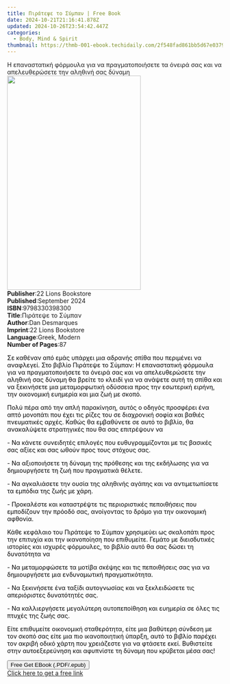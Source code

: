 ```yaml
---
title: Πιράτεψε το Σύμπαν | Free Book
date: 2024-10-21T21:16:41.878Z
updated: 2024-10-26T23:54:42.447Z
categories:
  - Body, Mind & Spirit
thumbnail: https://thmb-001-ebook.techidaily.com/2f548fad861bb5d67e0379ed1ebfe2564bef10434e3d5ed7193df941791a1be7.jpg
---
```

<main id="book-container">
  <div class="flex flex-col">
    <div class="book-brief flex-1 py-6 px-4 sm:p-6 md:py-10 md:px-8">
      <!-- brief-->
      <div class="book-brief-main">
        Η επαναστατική φόρμουλα για να πραγματοποιήσετε τα όνειρά σας και να
        απελευθερώσετε την αληθινή σας δύναμη
      </div>
    </div>
    <div
      class="book-meta-info flex-1 grid gap-4 col-start-1 col-end-3 row-start-1 sm:mb-6 sm:grid-cols-4 lg:gap-6 lg:col-start-2 lg:row-end-6 lg:row-span-6 lg:mb-0"
    >
      <div
        class="book-meta-info-left place-content-center mt-4 p-4 text-sm leading-6 col-start-2 col-span-2 dark:text-slate-400"
      >
        <img
          class="w-full h-500 object-cover rounded-lg sm:h-255 sm:col-span-2 lg:col-span-full"
          src="https://img-001-ebook.techidaily.com/1449ac75bc53cba0e4890a4b2f12119ec798ae32a5e1802d76a5751721b4aa55.jpg"
          alt=""
          width="312"
          height="500"
        />
      </div>
      <div
        class="book-meta-info-right mt-2 col-start-1 row-start-2 col-span-3 self-center"
      >
        <!-- meta data  -->
        <div class="flex flex-col px-4 md:px-8">
          <div class="flex-1">
            <strong>Publisher</strong>:<span class="px-2"
              >22 Lions Bookstore</span
            >
          </div>
          <div class="flex-1">
            <strong>Published</strong>:<span class="px-2">September 2024</span>
          </div>
          <div class="flex-1">
            <strong>ISBN</strong>:<span class="px-2">9798330398300</span>
          </div>
          <div class="flex-1">
            <strong>Title</strong>:<span class="px-2">Πιράτεψε το Σύμπαν</span>
          </div>
          <div class="flex-1">
            <strong>Author</strong>:<span class="px-2">Dan Desmarques</span>
          </div>
          <div class="flex-1">
            <strong>Imprint</strong>:<span class="px-2"
              >22 Lions Bookstore</span
            >
          </div>
          <div class="flex-1">
            <strong>Language</strong>:<span class="px-2">Greek, Modern</span>
          </div>
          <div class="flex-1">
            <strong>Number of Pages</strong>:<span class="px-2">87</span>
          </div>
        </div>
      </div>
    </div>
    <div class="book-description flex-1 py-6 px-4 sm:p-6 md:py-10 md:px-8">
      <div class="book-description-main">
        <div accordion-content="" id="description">
          <p>
            <span style="color: rgb(0, 0, 0)"
              >Σε καθέναν από εμάς υπάρχει μια αδρανής σπίθα που περιμένει να
              αναφλεγεί. Στο βιβλίο Πιράτεψε το Σύμπαν: Η επαναστατική φόρμουλα
              για να πραγματοποιήσετε τα όνειρά σας και να απελευθερώσετε την
              αληθινή σας δύναμη θα βρείτε το κλειδί για να ανάψετε αυτή τη
              σπίθα και να ξεκινήσετε μια μεταμορφωτική οδύσσεια προς την
              εσωτερική ειρήνη, την οικονομική ευημερία και μια ζωή με
              σκοπό.&nbsp;</span
            >
          </p>
          <p>
            <span style="color: rgb(0, 0, 0)"
              >Πολύ πέρα από την απλή παρακίνηση, αυτός ο οδηγός προσφέρει ένα
              απτό μονοπάτι που έχει τις ρίζες του σε διαχρονική σοφία και
              βαθιές πνευματικές αρχές. Καθώς θα εμβαθύνετε σε αυτό το βιβλίο,
              θα ανακαλύψετε στρατηγικές που θα σας επιτρέψουν να</span
            >
          </p>
          <p>
            <span style="color: rgb(0, 0, 0)"
              >- Να κάνετε συνειδητές επιλογές που ευθυγραμμίζονται με τις
              βασικές σας αξίες και σας ωθούν προς τους στόχους σας.</span
            >
          </p>
          <p>
            <span style="color: rgb(0, 0, 0)">
              - Να αξιοποιήσετε τη δύναμη της πρόθεσης και της εκδήλωσης για να
              δημιουργήσετε τη ζωή που πραγματικά θέλετε.</span
            >
          </p>
          <p>
            <span style="color: rgb(0, 0, 0)">
              - Να αγκαλιάσετε την ουσία της αληθινής αγάπης και να
              αντιμετωπίσετε τα εμπόδια της ζωής με χάρη.</span
            >
          </p>
          <p>
            <span style="color: rgb(0, 0, 0)">
              - Προκαλέστε και καταστρέψτε τις περιοριστικές πεποιθήσεις που
              εμποδίζουν την πρόοδό σας, ανοίγοντας το δρόμο για την οικονομική
              αφθονία.</span
            >
          </p>
          <p>
            <span style="color: rgb(0, 0, 0)">
              Κάθε κεφάλαιο του Πιράτεψε το Σύμπαν χρησιμεύει ως σκαλοπάτι προς
              την επιτυχία και την ικανοποίηση που επιθυμείτε. Γεμάτο με
              διεισδυτικές ιστορίες και ισχυρές φόρμουλες, το βιβλίο αυτό θα σας
              δώσει τη δυνατότητα να</span
            >
          </p>
          <p>
            <span style="color: rgb(0, 0, 0)"
              >- Να μεταμορφώσετε τα μοτίβα σκέψης και τις πεποιθήσεις σας για
              να δημιουργήσετε μια ενδυναμωτική πραγματικότητα.</span
            >
          </p>
          <p>
            <span style="color: rgb(0, 0, 0)">
              - Να ξεκινήσετε ένα ταξίδι αυτογνωσίας και να ξεκλειδώσετε τις
              απεριόριστες δυνατότητές σας.</span
            >
          </p>
          <p>
            <span style="color: rgb(0, 0, 0)">
              - Να καλλιεργήσετε μεγαλύτερη αυτοπεποίθηση και ευημερία σε όλες
              τις πτυχές της ζωής σας.</span
            >
          </p>
          <p>
            <span style="color: rgb(0, 0, 0)">
              Είτε επιθυμείτε οικονομική σταθερότητα, είτε μια βαθύτερη σύνδεση
              με τον σκοπό σας είτε μια πιο ικανοποιητική ύπαρξη, αυτό το βιβλίο
              παρέχει τον ακριβή οδικό χάρτη που χρειάζεστε για να φτάσετε εκεί.
              Βυθιστείτε στην αυτοεξερεύνηση και αφυπνίστε τη δύναμη που
              κρύβεται μέσα σας!</span
            >
          </p>
        </div>
        <div class="accordion-fader"></div>
      </div>
    </div>
    <div class="book-excerpts flex-1 py-6 px-4 sm:p-6 md:py-10 md:px-8"></div>
    <div
      class="book-about-author flex-1 py-6 px-4 sm:p-6 md:py-10 md:px-8"
    ></div>
    <div class="book-free-get flex-1 py-6 px-4 sm:p-6 md:py-10 md:px-8">
      <button
        id="btn-free-get"
        class="bg-blue-500 hover:bg-blue-700 text-white font-bold py-2 px-4 rounded"
      >
        Free Get EBook (.PDF/.epub)
      </button>
      <div id="countdown-display" class="px-2 text-lg mt-2"></div>
      <a
        id="free-link"
        class="hidden bg-blue-500 hover:bg-blue-700 text-white font-bold py-2 px-4 rounded"
        href="https://www.ebooks.com/en-us/book/211455301/ebook/dan-desmarques/"
        target="_blank"
        >Click here to get a free link</a
      >
    </div>
    <script>
      let countdownTime = 0;
      let countdownInterval = null;
      document
        .getElementById('btn-free-get')
        .addEventListener('click', startCountdown);
      function startCountdown() {
        countdownTime = new Date().getTime() + 60000 * 3;
        countdownInterval = setInterval(updateCountdown, 1000);
        document.getElementById('btn-free-get').disabled = true;
        document
          .getElementById('btn-free-get')
          .classList.add('bg-gray-500', 'cursor-not-allowed');
      }
      function updateCountdown() {
        let currentTime = new Date().getTime();
        let timeLeft = countdownTime - currentTime;
        let secondsLeft = Math.floor(timeLeft / 1000);
        document.getElementById('countdown-display').innerHTML =
          `Remaining time: ${secondsLeft} seconds.`;
        if (secondsLeft <= 0) {
          clearInterval(countdownInterval);
          document.getElementById('btn-free-get').classList.add('hidden');
          document.getElementById('free-link').classList.remove('hidden');
          document.getElementById('countdown-display').innerHTML = '';
        }
      }
    </script>
  </div>
</main>

<ins class="adsbygoogle"
      style="display:block"
      data-ad-client="ca-pub-7571918770474297"
      data-ad-slot="8358498916"
      data-ad-format="auto"
      data-full-width-responsive="true"></ins>
    